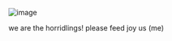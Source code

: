![image](https://github.com/user-attachments/assets/0a98c77c-4c84-48bd-b241-577c525008d4)

we are the horridlings! please feed joy us (me)
